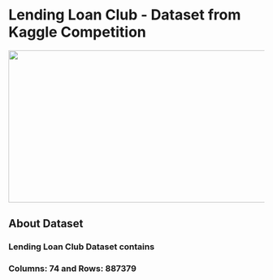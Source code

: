 # Lending Loan Club - Dataset from Kaggle Competition
<img width="1000" height="300" src = "https://blog.lendingclub.com/wp-content/uploads/2017/05/LC-Logo-Official-min.png">

## About Dataset
### Lending Loan Club Dataset contains 
### Columns: 74 and Rows: 887379

 
  
 
